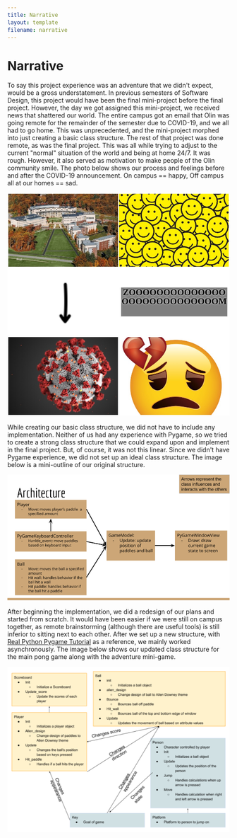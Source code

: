 ```yaml
---
title: Narrative
layout: template
filename: narrative
---
```


# Narrative
To say this project experience was an adventure that we didn't expect, would be a gross understatement. In previous semesters of Software Design, this project would have been the final mini-project before the final project. However, the day we got assigned this mini-project, we received news that shattered our world. The entire campus got an email that Olin was going remote for the remainder of the semester due to COVID-19, and we all had to go home. This was unprecedented, and the mini-project morphed into just creating a basic class structure. The rest of that project was done remote, as was the final project. This was all while trying to adjust to the current "normal" situation of the world and being at home 24/7. It was rough. However, it also served as motivation to make people of the Olin community smile. The photo below shows our process and feelings before and after the COVID-19 announcement. On campus == happy, Off campus all at our homes == sad.

![Process](imgs/TimelineGraphic.jpg)

While creating our basic class structure, we did not have to include any implementation. Neither of us had any experience with Pygame, so we tried to create a strong class structure that we could expand upon and implement in the final project. But, of course, it was not this linear. Since we didn't have Pygame experience, we did not set up an ideal class structure. The image below is a mini-outline of our original structure.

![Original Classes](imgs/origClasses.png)

After beginning the implementation, we did a redesign of our plans and started from scratch. It would have been easier if we were still on campus together, as remote brainstorming (although there are useful tools) is still inferior to sitting next to each other. After we set up a new structure, with [Real Python Pygame Tutorial](https://realpython.com/pygame-a-primer/) as a reference, we mainly worked asynchronously. The image below shows our updated class structure for the main pong game along with the adventure mini-game.

![Updated Classes](imgs/updatedClasses.png)
